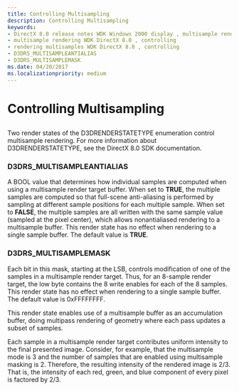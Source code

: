 ```yaml
---
title: Controlling Multisampling
description: Controlling Multisampling
keywords:
- DirectX 8.0 release notes WDK Windows 2000 display , multisample rendering, controlling
- multisample rendering WDK DirectX 8.0 , controlling
- rendering multisamples WDK DirectX 8.0 , controlling
- D3DRS_MULTISAMPLEANTIALIAS
- D3DRS_MULTISAMPLEMASK
ms.date: 04/20/2017
ms.localizationpriority: medium
---
```


# Controlling Multisampling


## <span id="ddk_controlling_multisampling_gg"></span><span id="DDK_CONTROLLING_MULTISAMPLING_GG"></span>


Two render states of the D3DRENDERSTATETYPE enumeration control multisample rendering. For more information about D3DRENDERSTATETYPE, see the DirectX 8.0 SDK documentation.

### <span id="d3drs_multisampleantialias"></span><span id="D3DRS_MULTISAMPLEANTIALIAS"></span>D3DRS\_MULTISAMPLEANTIALIAS

A BOOL value that determines how individual samples are computed when using a multisample render target buffer. When set to **TRUE**, the multiple samples are computed so that full-scene anti-aliasing is performed by sampling at different sample positions for each multiple sample. When set to **FALSE**, the multiple samples are all written with the same sample value (sampled at the pixel center), which allows nonantialiased rendering to a multisample buffer. This render state has no effect when rendering to a single sample buffer. The default value is **TRUE**.

### <span id="d3drs_multisamplemask"></span><span id="D3DRS_MULTISAMPLEMASK"></span>D3DRS\_MULTISAMPLEMASK

Each bit in this mask, starting at the LSB, controls modification of one of the samples in a multisample render target. Thus, for an 8-sample render target, the low byte contains the 8 write enables for each of the 8 samples. This render state has no effect when rendering to a single sample buffer. The default value is 0xFFFFFFFF.

This render state enables use of a multisample buffer as an accumulation buffer, doing multipass rendering of geometry where each pass updates a subset of samples.

Each sample in a multisample render target contributes uniform intensity to the final presented image. Consider, for example, that the multisample mode is 3 and the number of samples that are enabled using multisample masking is 2. Therefore, the resulting intensity of the rendered image is 2/3. That is, the intensity of each red, green, and blue component of every pixel is factored by 2/3.

 

 





